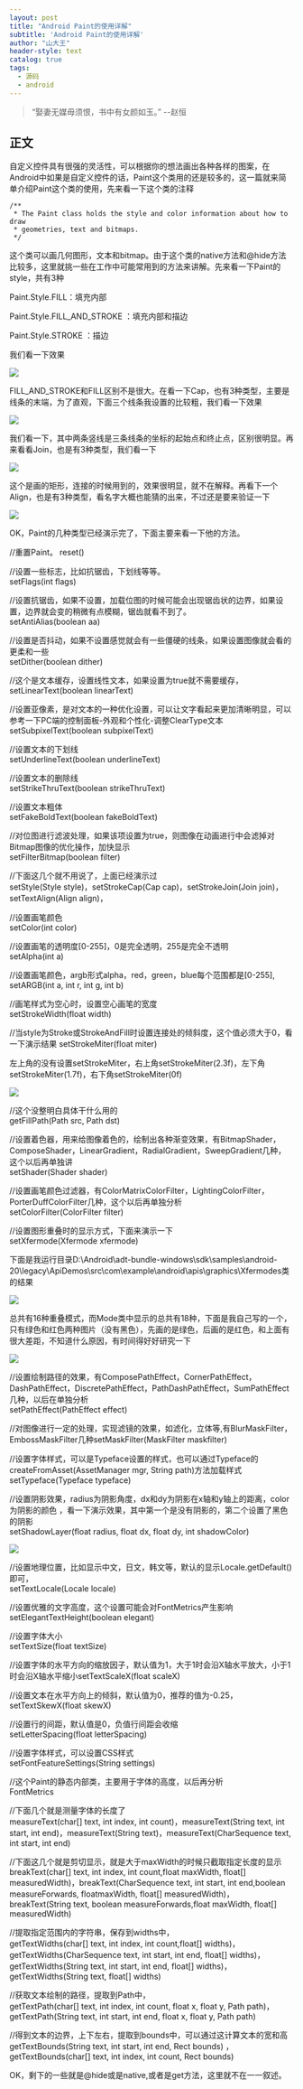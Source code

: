 ```yaml
---
layout: post
title: "Android Paint的使用详解"
subtitle: 'Android Paint的使用详解'
author: "山大王"
header-style: text
catalog: true
tags:
  - 源码
  - android
---
```

> “娶妻无媒毋须恨，书中有女颜如玉。”
	--赵恒

## 正文

自定义控件具有很强的灵活性，可以根据你的想法画出各种各样的图案，在Android中如果是自定义控件的话，Paint这个类用的还是较多的，这一篇就来简单介绍Paint这个类的使用，先来看一下这个类的注释

```
/**
 * The Paint class holds the style and color information about how to draw
 * geometries, text and bitmaps.
 */
```

这个类可以画几何图形，文本和bitmap。由于这个类的native方法和@hide方法比较多，这里就挑一些在工作中可能常用到的方法来讲解。先来看一下Paint的style，共有3种

Paint.Style.FILL：填充内部

Paint.Style.FILL_AND_STROKE  ：填充内部和描边

Paint.Style.STROKE  ：描边

我们看一下效果

![](/img/blog/2016/20160620160723291.png)

FILL_AND_STROKE和FILL区别不是很大。在看一下Cap，也有3种类型，主要是线条的末端，为了直观，下面三个线条我设置的比较粗，我们看一下效果

![](/img/blog/2016/20160620170323869.jpg)

我们看一下，其中两条竖线是三条线条的坐标的起始点和终止点，区别很明显。再来看看Join，也是有3种类型，我们看一下

![](/img/blog/2016/20160620171246480.jpg)

这个是画的矩形，连接的时候用到的，效果很明显，就不在解释。再看下一个Align，也是有3种类型，看名字大概也能猜的出来，不过还是要来验证一下

![](/img/blog/2016/20160620172428974.jpg)

OK，Paint的几种类型已经演示完了，下面主要来看一下他的方法。

//重置Paint。
reset()

//设置一些标志，比如抗锯齿，下划线等等。  
setFlags(int flags)

//设置抗锯齿，如果不设置，加载位图的时候可能会出现锯齿状的边界，如果设置，边界就会变的稍微有点模糊，锯齿就看不到了。  
setAntiAlias(boolean aa)

//设置是否抖动，如果不设置感觉就会有一些僵硬的线条，如果设置图像就会看的更柔和一些  
setDither(boolean dither)

//这个是文本缓存，设置线性文本，如果设置为true就不需要缓存，  
setLinearText(boolean linearText)

//设置亚像素，是对文本的一种优化设置，可以让文字看起来更加清晰明显，可以参考一下PC端的控制面板-外观和个性化-调整ClearType文本  
setSubpixelText(boolean subpixelText)

//设置文本的下划线  
setUnderlineText(boolean underlineText)

//设置文本的删除线  
setStrikeThruText(boolean strikeThruText)

//设置文本粗体  
setFakeBoldText(boolean fakeBoldText)

//对位图进行滤波处理，如果该项设置为true，则图像在动画进行中会滤掉对Bitmap图像的优化操作，加快显示   
setFilterBitmap(boolean filter)

//下面这几个就不用说了，上面已经演示过  
setStyle(Style style)，setStrokeCap(Cap cap)，setStrokeJoin(Join join)，setTextAlign(Align align)，

//设置画笔颜色  
setColor(int color)

//设置画笔的透明度[0-255]，0是完全透明，255是完全不透明  
setAlpha(int a)

//设置画笔颜色，argb形式alpha，red，green，blue每个范围都是[0-255],  
setARGB(int a, int r, int g, int b)

//画笔样式为空心时，设置空心画笔的宽度  
setStrokeWidth(float width)

//当style为Stroke或StrokeAndFill时设置连接处的倾斜度，这个值必须大于0，看一下演示结果  setStrokeMiter(float miter)

左上角的没有设置setStrokeMiter，右上角setStrokeMiter(2.3f)，左下角setStrokeMiter(1.7f)，右下角setStrokeMiter(0f)

![](/img/blog/2016/20160622115843846.jpg)

//这个没整明白具体干什么用的  
getFillPath(Path src, Path dst)

//设置着色器，用来给图像着色的，绘制出各种渐变效果，有BitmapShader，ComposeShader，LinearGradient，RadialGradient，SweepGradient几种，这个以后再单独讲  
setShader(Shader shader)

//设置画笔颜色过滤器，有ColorMatrixColorFilter，LightingColorFilter，PorterDuffColorFilter几种，这个以后再单独分析  
setColorFilter(ColorFilter filter)

//设置图形重叠时的显示方式，下面来演示一下  
setXfermode(Xfermode xfermode)

下面是我运行目录D:\Android\adt-bundle-windows\sdk\samples\android-20\legacy\ApiDemos\src\com\example\android\apis\graphics\Xfermodes类的结果

![](/img/blog/2016/20160622162114475.jpg)

总共有16种重叠模式，而Mode类中显示的总共有18种，下面是我自己写的一个，只有绿色和红色两种图片（没有黑色），先画的是绿色，后画的是红色，和上面有很大差距，不知道什么原因，有时间得好好研究一下

![](/img/blog/2016/20160622162640466.jpg)

//设置绘制路径的效果，有ComposePathEffect，CornerPathEffect，DashPathEffect，DiscretePathEffect，PathDashPathEffect，SumPathEffect几种，以后在单独分析  
setPathEffect(PathEffect effect)

//对图像进行一定的处理，实现滤镜的效果，如滤化，立体等,有BlurMaskFilter，EmbossMaskFilter几种setMaskFilter(MaskFilter maskfilter)

//设置字体样式，可以是Typeface设置的样式，也可以通过Typeface的createFromAsset(AssetManager mgr, String path)方法加载样式  
setTypeface(Typeface typeface)

//设置阴影效果，radius为阴影角度，dx和dy为阴影在x轴和y轴上的距离，color为阴影的颜色 ，看一下演示效果，其中第一个是没有阴影的，第二个设置了黑色的阴影  
setShadowLayer(float radius, float dx, float dy, int shadowColor)

![](/img/blog/2016/20160622170228439.jpg)

//设置地理位置，比如显示中文，日文，韩文等，默认的显示Locale.getDefault()即可，  
setTextLocale(Locale locale)

//设置优雅的文字高度，这个设置可能会对FontMetrics产生影响  
setElegantTextHeight(boolean elegant)

//设置字体大小  
setTextSize(float textSize)

//设置字体的水平方向的缩放因子，默认值为1，大于1时会沿X轴水平放大，小于1时会沿X轴水平缩小setTextScaleX(float scaleX)

//设置文本在水平方向上的倾斜，默认值为0，推荐的值为-0.25，  
setTextSkewX(float skewX)

//设置行的间距，默认值是0，负值行间距会收缩  
setLetterSpacing(float letterSpacing)

//设置字体样式，可以设置CSS样式  
setFontFeatureSettings(String settings)

//这个Paint的静态内部类，主要用于字体的高度，以后再分析  
FontMetrics

//下面几个就是测量字体的长度了  
measureText(char[] text, int index, int count)，measureText(String text, int start, int end)，measureText(String text)，measureText(CharSequence text, int start, int end)

//下面这几个就是剪切显示，就是大于maxWidth的时候只截取指定长度的显示  
breakText(char[] text, int index, int count,float maxWidth, float[] measuredWidth)，breakText(CharSequence text, int start, int end,boolean measureForwards,  floatmaxWidth, float[] measuredWidth)，breakText(String text, boolean measureForwards,float maxWidth, float[] measuredWidth)

//提取指定范围内的字符串，保存到widths中，  
getTextWidths(char[] text, int index, int count,float[] widths)，getTextWidths(CharSequence text, int start, int end, float[] widths)，getTextWidths(String text, int start, int end, float[] widths)，getTextWidths(String text, float[] widths)

//获取文本绘制的路径，提取到Path中，  
getTextPath(char[] text, int index, int count, float x, float y, Path path)，getTextPath(String text, int start, int end, float x, float y, Path path)

//得到文本的边界，上下左右，提取到bounds中，可以通过这计算文本的宽和高  
getTextBounds(String text, int start, int end, Rect bounds) ，getTextBounds(char[] text, int index, int count, Rect bounds)

OK，剩下的一些就是@hide或是native,或者是get方法，这里就不在一一叙述。